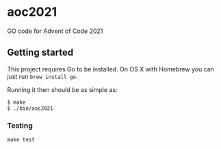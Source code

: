 # aoc2021

GO code for Advent of Code 2021

## Getting started

This project requires Go to be installed. On OS X with Homebrew you can just run `brew install go`.

Running it then should be as simple as:

```console
$ make
$ ./bin/aoc2021
```

### Testing

``make test``